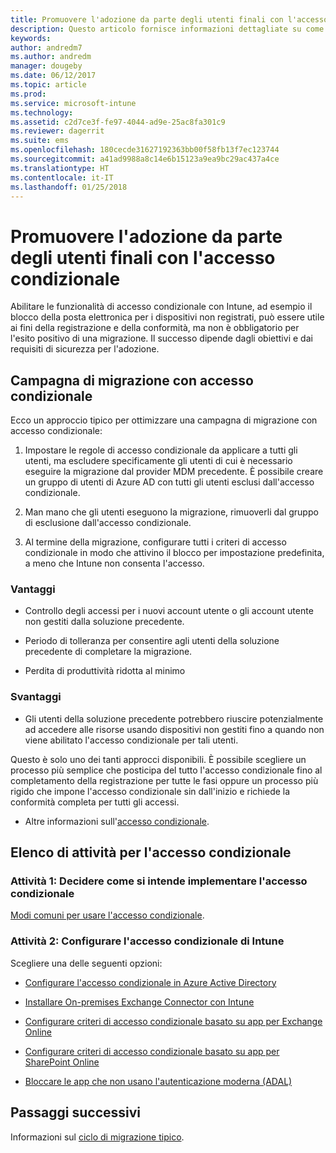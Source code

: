 ```yaml
---
title: Promuovere l'adozione da parte degli utenti finali con l'accesso condizionale
description: Questo articolo fornisce informazioni dettagliate su come usare l'accesso condizionale per promuovere la registrazione in Intune.
keywords: 
author: andredm7
ms.author: andredm
manager: dougeby
ms.date: 06/12/2017
ms.topic: article
ms.prod: 
ms.service: microsoft-intune
ms.technology: 
ms.assetid: c2d7ce3f-fe97-4044-ad9e-25ac8fa301c9
ms.reviewer: dagerrit
ms.suite: ems
ms.openlocfilehash: 180cecde31627192363bb00f58fb13f7ec123744
ms.sourcegitcommit: a41ad9988a8c14e6b15123a9ea9bc29ac437a4ce
ms.translationtype: HT
ms.contentlocale: it-IT
ms.lasthandoff: 01/25/2018
---
```

# <a name="drive-end-user-adoption-with-conditional-access"></a>Promuovere l'adozione da parte degli utenti finali con l'accesso condizionale

Abilitare le funzionalità di accesso condizionale con Intune, ad esempio il blocco della posta elettronica per i dispositivi non registrati, può essere utile ai fini della registrazione e della conformità, ma non è obbligatorio per l'esito positivo di una migrazione. Il successo dipende dagli obiettivi e dai requisiti di sicurezza per l'adozione.

## <a name="migration-campaign-with-conditional-access"></a>Campagna di migrazione con accesso condizionale

Ecco un approccio tipico per ottimizzare una campagna di migrazione con accesso condizionale:

1.  Impostare le regole di accesso condizionale da applicare a tutti gli utenti, ma escludere specificamente gli utenti di cui è necessario eseguire la migrazione dal provider MDM precedente. È possibile creare un gruppo di utenti di Azure AD con tutti gli utenti esclusi dall'accesso condizionale.

2.  Man mano che gli utenti eseguono la migrazione, rimuoverli dal gruppo di esclusione dall'accesso condizionale.

3.  Al termine della migrazione, configurare tutti i criteri di accesso condizionale in modo che attivino il blocco per impostazione predefinita, a meno che Intune non consenta l'accesso.

### <a name="advantages"></a>Vantaggi

-   Controllo degli accessi per i nuovi account utente o gli account utente non gestiti dalla soluzione precedente.

-   Periodo di tolleranza per consentire agli utenti della soluzione precedente di completare la migrazione.

-   Perdita di produttività ridotta al minimo

### <a name="disadvantages"></a>Svantaggi

-   Gli utenti della soluzione precedente potrebbero riuscire potenzialmente ad accedere alle risorse usando dispositivi non gestiti fino a quando non viene abilitato l'accesso condizionale per tali utenti.


Questo è solo uno dei tanti approcci disponibili. È possibile scegliere un processo più semplice che posticipa del tutto l'accesso condizionale fino al completamento della registrazione per tutte le fasi oppure un processo più rigido che impone l'accesso condizionale sin dall'inizio e richiede la conformità completa per tutti gli accessi.

-   Altre informazioni sull'[accesso condizionale](conditional-access.md).

## <a name="task-list-for-conditional-access"></a>Elenco di attività per l'accesso condizionale

### <a name="task-1-decide-how-you-are-going-to-implement-conditional-access"></a>Attività 1: Decidere come si intende implementare l'accesso condizionale

[Modi comuni per usare l'accesso condizionale](conditional-access-intune-common-ways-use.md).

### <a name="task-2-set-up-intune-conditional-access"></a>Attività 2: Configurare l'accesso condizionale di Intune

Scegliere una delle seguenti opzioni:

-   [Configurare l'accesso condizionale in Azure Active Directory](https://docs.microsoft.com/azure/active-directory/active-directory-conditional-access-azure-portal)

-   [Installare On-premises Exchange Connector con Intune](exchange-connector-install.md)

-   [Configurare criteri di accesso condizionale basato su app per Exchange Online](app-based-conditional-access-intune-create.md)

-   [Configurare criteri di accesso condizionale basato su app per SharePoint Online](app-based-conditional-access-intune-create.md)

-   [Bloccare le app che non usano l'autenticazione moderna (ADAL)](app-modern-authentication-block.md)

## <a name="next-steps"></a>Passaggi successivi

Informazioni sul [ciclo di migrazione tipico](migration-guide-cycle.md).
